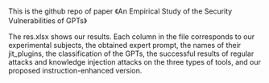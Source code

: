 This is the github repo of paper 《An Empirical Study of the Security Vulnerabilities of GPTs》

The res.xlsx shows our results. Each column in the file corresponds to our experimental subjects, the obtained expert prompt, the names of their jit_plugins, the classification of the GPTs, the successful results of regular attacks and knowledge injection attacks on the three types of tools, and our proposed instruction-enhanced version.
